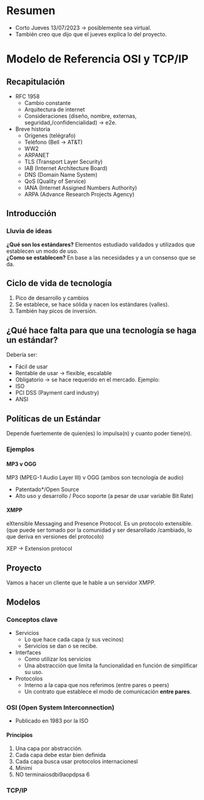 # Resumen
- Corto Jueves 13/07/2023 $\rightarrow$ posiblemente sea virtual.  
- También creo que dijo que el jueves explica lo del proyecto. 

# Modelo de Referencia OSI y TCP/IP

## Recapitulación 
- RFC 1958
	- Cambio constante
	- Arquitectura de internet
	- Consideraciones (diseño, nombre, externas, seguridad,/confidencialidad) $\rightarrow$ e2e. 
- Breve historia 
	- Orígenes (telégrafo)
	- Teléfono (Bell $\rightarrow$ AT&T)
	- WW2
	- ARPANET
	- TLS (Transport Layer Security)
	- IAB (Internet Architecture Board)
	- DNS (Domain Name System)
	- QoS (Quality of Service)
	- IANA (Internet Assigned Numbers Authority)
	- ARPA (Advance Research Projects Agency)

## Introducción
### Lluvia de ideas 

**¿Qué son los estándares?**
Elementos estudiado validados y utilizados que establecen un modo de uso.  
**¿Como se establecen?**
En base a las necesidades y a un consenso que se da. 

## Ciclo de vida de tecnología
1. Pico de desarrollo y cambios
2. Se establece, se hace sólida y nacen los estándares (valles). 
3. También hay picos de inversión. 
## ¿Qué hace falta para que una tecnología se haga un estándar?

Debería ser: 
- Fácil de usar
- Rentable de usar $\rightarrow$ flexible, escalable
- Obligatorio $\rightarrow$ se hace requerido en el mercado. 
Ejemplo: 
- ISO
- PCI DSS (Payment card industry)
- ANSI
## Políticas de un Estándar
Depende fuertemente de quien(es) lo impulsa(n) y cuanto poder tiene(n). 
### Ejemplos

#### MP3 v OGG
MP3  (MPEG-1 Audio Layer III) v OGG  (ambos son tecnología de audio)
- Patentado*/Open Source
- Alto uso y desarrollo / Poco soporte (a pesar de usar variable Bit Rate)

#### XMPP
eXtensible Messaging and Presence Protocol. 
Es un protocolo extensible. (que puede ser tomado por la comunidad y ser desarollado /cambiado, lo que deriva en versiones del protocolo)

XEP -> Extension protocol


## Proyecto
Vamos a hacer un cliente que le hable a un servidor XMPP. 

## Modelos 
### Conceptos clave
- Servicios
	- Lo que hace cada capa (y sus vecinos)
	- Servicios se dan o se recibe.
- Interfaces
	- Como utilizar los servicios
	- Una abstracción que limita la funcionalidad en función de simplificar su uso. 
- Protocolos
	- Interno a la capa que nos referimos (entre pares o peers)
	- Un contrato que establece el modo de comunicación **entre pares**. 
### OSI (Open System Interconnection)
- Publicado en 1983 por la ISO


#### Principios
1. Una capa por abstracción. 
2. Cada capa debe estar bien definida
3. Cada capa busca usar protocolos internacionesl
4. Minimi
5. NO terminaiosdbi9aopdpsa
6


### TCP/IP


